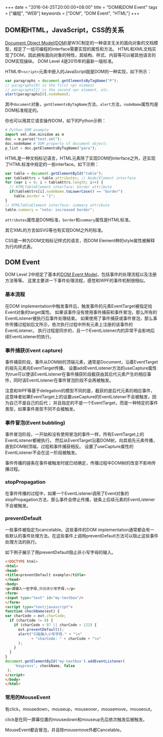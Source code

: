 +++
date = "2016-04-25T20:00:00+08:00"
title = "DOM和DOM Event"
tags = ["编程", "WEB"]
keywords = ["DOM", "DOM Event", "HTML"]
+++

## DOM和HTML，JavaScript，CSS的关系

[Document Object Model(DOM)](https://developer.mozilla.org/en-US/docs/Web/API/Document_Object_Model/Introduction)是W3C制定的一种语言无关的面向对象的文档模型，规定了一组可编程的interface需要实现的属性和方法。
HTML和XML文档实现了DOM，因此拥有面向对象的特性，其结构、样式、内容等可以被其他语言的DOM实现操纵。
DOM Level 4是2015年的最新一版标准。

HTML中`<script>`元素中嵌入的JavaScript就是DOM的一种实现，如下所示：

```js
var paragraphs = document.getElementsByTagName("P");
// paragraphs[0] is the first <p> element
// paragraphs[1] is the second <p> element, etc.
alert(paragraphs[0].nodeName);
```

其中`document`对象，`getElementsByTagName`方法，`alert`方法，`nodeName`属性均是DOM标准规定的。

你也可以用其它语言操作DOM，如下的Python示例：

```py
# Python DOM example
import xml.dom.minidom as m
doc = m.parse("test.xml");
doc.nodeName # DOM property of document object;
p_list = doc.getElementsByTagName("para");
```

HTML是一种文档标记语言，HTML元素除了实现DOM的interface之外，还实现了HTML标准中规定的一些interface。如下示例：

```js
var table = document.getElementById("table");
var tableAttrs = table.attributes; // Node/Element interface
for (var i = 0; i < tableAttrs.length; i++) {
  // HTMLTableElement interface: border attribute
  if(tableAttrs[i].nodeName.toLowerCase() == "border")
    table.border = "1";
}
// HTMLTableElement interface: summary attribute
table.summary = "note: increased border";
```

`attributes`属性是DOM标准，`border`和`summary`属性是HTML标准。

其它XML的方言如SVG等也有实现DOM之外的标准。

CSS是一种为DOM文档标记样式的语言，而DOM Element种的style属性被解释为行内样式表。

## DOM Event

DOM Level 2中规定了基本的[DOM Event Model](https://www.w3.org/TR/DOM-Level-2-Events/events.html)，包括事件的处理流程以及注册方法等等。
这里主要讲一下事件处理流程，感觉和WPF的事件机制很相似。

### 基本流程

在DOM implementation中触发事件后，触发事件的元素EventTarget被指定给Event对象的target属性。
如果该事件没有使用事件捕获和事件冒泡，那么所有的EventListener被执行后事件处理结束。
如果使用了事件捕获或事件冒泡，那么事件传播过程如后文所示，依次执行过程中所有元素上注册的该事件的EventListener。
执行过程是同步的，且一个EventListener内的异常不会影响后续EventListener的执行。

### 事件捕获(Event capture)

事件捕获阶段，事件从DOM树的顶端元素，通常是Document，沿着EventTarget的祖先元素向EventTarget传播。
设置addEventListener方法的useCapture属性为true可以使该EventListener在事件捕获阶段截获由其后代元素产生的相应事件，同时该EventListener在事件冒泡阶段不会再被触发。

注意和WPF等基于delegation的模型不同的是，截获的是后代元素的相应事件，这意味者如果EventTarget上的设置useCapture的EventListener不会被触发，因为自己不是自己的后代；
并且指定的不是一个EventTarget，而是一种特定的事件类型，如果事件类型不同不会被触发。

### 事件冒泡(Event bubbling)

事件冒泡阶段，一开始和没有使用冒泡的事件一样，所有EventTarget上的EventListener都被执行。
然后从EventTarget沿着DOM树，向其祖先元素传播，直到DOM树顶端，过程和事件捕获相反。
设置了useCapture属性的EventListener不会在这一阶段被触发。

事件传播的链条在事件被触发时就已经确定，传播过程中DOM树的改变不影响传播过程。

### stopPropagation

在事件传播的过程中，如果一个EventListener调用了Event对象的stopPropagation方法，那么事件会停止传播，链条上后续元素的EventListener不会被触发。

### preventDefault

一些事件被指定为cancelable。这些事件的DOM implementation通常都会有一些默认的事件处理方法。在这些事件上调用preventDefault方法可以阻止这些事件处理方法的执行。

如下例子展示了用preventDefault阻止非小写字母的输入。

```html
<!DOCTYPE html>
<html>
<head>
<title>preventDefault example</title>
</head>
<body>
<p>请输入一些字母,只允许小写字母.</p>
<form>
<input type="text" id="my-textbox"/>
</form>
<script type="text/javascript">
function checkName(evt) {
var charCode = evt.charCode;
  if (charCode != 0) {
    if (charCode < 97 || charCode > 122) {
      evt.preventDefault();
      alert("只能输入小写字母." + "\n"
            + "charCode: " + charCode + "\n"
      );
    }
  }
}
document.getElementById('my-textbox').addEventListener(
    'keypress', checkName, false
 );
</script>
</body>
</html>
```

### 常用的MouseEvent

有click，mousedown，mouseup，mouseover，mousemove，mouseout。

click是在同一屏幕位置的mousedown和mouseup先后依次触发后被触发。

MouseEvent都会冒泡，并且除mousemove外都Cancelable。
